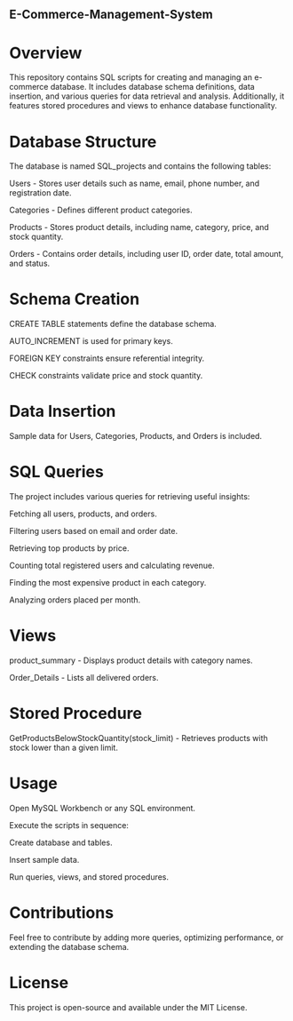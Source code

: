 ## E-Commerce-Management-System

# Overview

This repository contains SQL scripts for creating and managing an e-commerce database. It includes database schema definitions, data insertion, and various queries for data retrieval and analysis. Additionally, it features stored procedures and views to enhance database functionality.

# Database Structure

The database is named SQL_projects and contains the following tables:

Users - Stores user details such as name, email, phone number, and registration date.

Categories - Defines different product categories.

Products - Stores product details, including name, category, price, and stock quantity.

Orders - Contains order details, including user ID, order date, total amount, and status.

# Schema Creation

CREATE TABLE statements define the database schema.

AUTO_INCREMENT is used for primary keys.

FOREIGN KEY constraints ensure referential integrity.

CHECK constraints validate price and stock quantity.

# Data Insertion

Sample data for Users, Categories, Products, and Orders is included.

# SQL Queries

The project includes various queries for retrieving useful insights:

Fetching all users, products, and orders.

Filtering users based on email and order date.

Retrieving top products by price.

Counting total registered users and calculating revenue.

Finding the most expensive product in each category.

Analyzing orders placed per month.

# Views

product_summary - Displays product details with category names.

Order_Details - Lists all delivered orders.

# Stored Procedure

GetProductsBelowStockQuantity(stock_limit) - Retrieves products with stock lower than a given limit.

# Usage

Open MySQL Workbench or any SQL environment.

Execute the scripts in sequence:

Create database and tables.

Insert sample data.

Run queries, views, and stored procedures.

# Contributions

Feel free to contribute by adding more queries, optimizing performance, or extending the database schema.

# License

This project is open-source and available under the MIT License.
